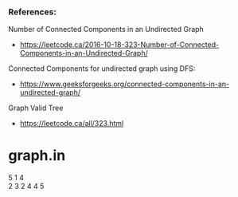 ### References:

Number of Connected Components in an Undirected Graph 
* https://leetcode.ca/2016-10-18-323-Number-of-Connected-Components-in-an-Undirected-Graph/

Connected Components for undirected graph using DFS: 
* https://www.geeksforgeeks.org/connected-components-in-an-undirected-graph/

Graph Valid Tree
* https://leetcode.ca/all/323.html 

# graph.in
5
1 4 <br/>
2 3
2 4
4 5
